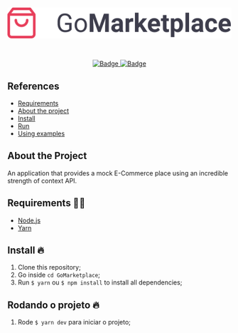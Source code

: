 <br />
<p align="center">
  <a href="https://github.com/Dtesch9/GoMarketplace">
    <img src="https://github.com/Dtesch9/GoMarketplace/blob/master/assets/logo.png" alt="Logo">
  </a>
</p>
<br />

<p align="center">
  <a href="https://www.linkedin.com/in/douglas-tesch-00b7a518b/">
    <img alt="Badge" src="https://img.shields.io/badge/Developer-Douglas%20Tesch-orange">
  </a>
  
  <a href="https://rocketseat.com.br/">
    <img alt="Badge" src="https://img.shields.io/badge/GoStack-Rocketseat-%237159c1">
  </a>
</p>

## References


- [Requirements](#requirements)
- [About the project](#about-the-project)
- [Install](#install-)
- [Run](#run-)
- [Using examples](#using-examples)
  
## About the Project

An application that provides a mock E-Commerce place using an incredible strength of context API.

## Requirements ✋🏻

- [Node.js](https://nodejs.org/en/)
- [Yarn](https://yarnpkg.com/pt-BR/docs/install)

## Install 🔥

1. Clone this repository;
2. Go inside `cd GoMarketplace`;
3. Run `$ yarn` ou `$ npm install` to install all dependencies;

## Rodando o projeto 🔥 
1. Rode `$ yarn dev` para iniciar o projeto;
